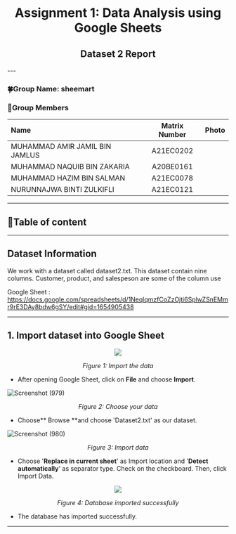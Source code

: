 
<div align="center">

# Assignment 1: Data Analysis using Google Sheets
## Dataset 2 Report

</div>
---

### 🍀Group Name: sheemart
### 🌼Group Members

| Name                                     | Matrix Number | Photo |
| :---------------------------------------- | :-------------: | ------------|
| MUHAMMAD AMIR JAMIL BIN JAMLUS | A21EC0202 |              |
| MUHAMMAD NAQUIB BIN ZAKARIA | A20BE0161 |              |
| MUHAMMAD HAZIM BIN SALMAN | A21EC0078 |              |
| NURUNNAJWA BINTI ZULKIFLI | A21EC0121 |                  |

------
## 🌟Table of content

------

## Dataset Information

We work with a dataset called dataset2.txt. This dataset contain nine columns. Customer, product, and salespeson are some of the column use

Google Sheet : https://docs.google.com/spreadsheets/d/1NeqlqmzfCoZzOjti6SplwZSnEMmr9rE3DAy8bdw6gSY/edit#gid=1654905438

---

## 1. Import dataset into Google Sheet


<p align="center">
    <img src="https://github.com/drshahizan/HPDP/assets/89633522/96f95fff-a9e4-4864-a031-bf3dc30c80ad">
</p>

<div align="center">
  
_Figure 1: Import the data_

</div>


- After opening Google Sheet, click on **File** and choose **Import**.


![Screenshot (979)](https://github.com/drshahizan/HPDP/assets/89633522/ab5caf43-26f0-4553-a10e-e53e97b2f043)

<div align="center">
  
_Figure 2: Choose your data_

</div>

- Choose** Browse **and choose 'Dataset2.txt' as our dataset.

  
![Screenshot (980)](https://github.com/drshahizan/HPDP/assets/89633522/d98a6b2b-0750-4eff-bc2b-75d20c3ccd3d)

<div align="center">
  
_Figure 3: Import data_

</div>

- Choose '**Replace in current sheet**' as Import location and '**Detect automatically**' as separator type. Check on the checkboard. Then, click Import Data.

<p align="center">
    <img src="https://github.com/drshahizan/HPDP/assets/89633522/969f848b-a9a4-4910-aea6-ec1981f67d99">
</p>

<div align="center">

_Figure 4: Database imported successfully_

</div>

- The database has imported successfully.
  
----


